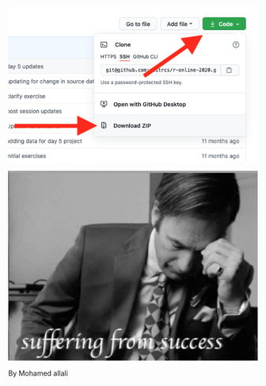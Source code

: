 
![iinstruction](https://github.com/Moh20All/TP_Listes/blob/main/How_to_download.png?raw=true)

![iinstruction](https://github.com/Moh20All/TP_07/blob/main/photo_.jpg?raw=true)

By Mohamed allali
